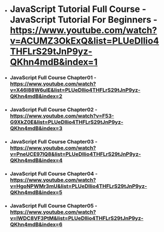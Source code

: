 * # JavaScript Tutorial Full Course - JavaScript Tutorial For Beginners - https://www.youtube.com/watch?v=ACUMZ3OkExQ&list=PLUeDIlio4THFLrS29tJnP9yz-QKhn4mdB&index=1

* ### JavaScript Full Course Chapter01 - https://www.youtube.com/watch?v=X46I88W6uIE&list=PLUeDIlio4THFLrS29tJnP9yz-QKhn4mdB&index=2

* ### JavaScript Full Course Chapter02 - https://www.youtube.com/watch?v=F53-G9XkZ0E&list=PLUeDIlio4THFLrS29tJnP9yz-QKhn4mdB&index=3

* ### JavaScript Full Course Chapter03 - https://www.youtube.com/watch?v=PneUCE97lQ8&list=PLUeDIlio4THFLrS29tJnP9yz-QKhn4mdB&index=4

* ### JavaScript Full Course Chapter04 - https://www.youtube.com/watch?v=HgoNPWMr3mU&list=PLUeDIlio4THFLrS29tJnP9yz-QKhn4mdB&index=5

* ### JavaScript Full Course Chapter05 - https://www.youtube.com/watch?v=lWDC8VF3PtM&list=PLUeDIlio4THFLrS29tJnP9yz-QKhn4mdB&index=6

